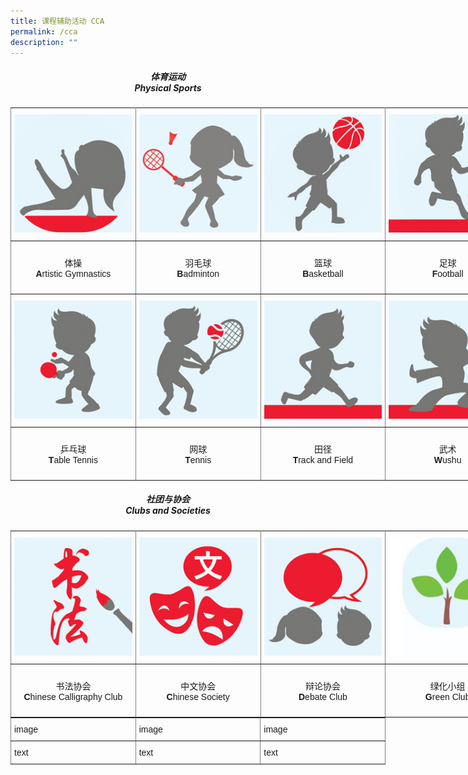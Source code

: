 ```yaml
---
title: 课程辅助活动 CCA
permalink: /cca
description: ""
---
```

<h5><center>体育运动<br>Physical Sports</center></h5>

<style type="text/css">
.tg  {border-collapse:collapse;border-spacing:0;margin:0px auto;}
.tg td{border-color:black;border-style:solid;border-width:1px;font-family:Arial, sans-serif;font-size:14px;
  overflow:hidden;padding:10px 5px;word-break:normal;}
.tg th{border-color:black;border-style:solid;border-width:1px;font-family:Arial, sans-serif;font-size:14px;
  font-weight:normal;overflow:hidden;padding:10px 5px;word-break:normal;}
.tg .tg-0pky{border-color:inherit;text-align:left;vertical-align:top}
</style>
<table class="tg" style="undefined;table-layout: fixed; width: 800px">
<colgroup>
<col style="width: 200px">
<col style="width: 200px">
<col style="width: 200px">
<col style="width: 200px">
</colgroup>
<tbody>
  <tr>
    <td class="tg-0pky"><a href = "/cca/Physical-Sports/artistic-gymnastics" target = "_self"> 
          <img src="/images/sports1.jpg"></a></td>
    <td class="tg-0pky"><a href = "/cca/Physical-Sports/badminton" target = "_self"> 
          <img src="/images/sports2.jpg"></a></td>
    <td class="tg-0pky"><a href = "/cca/Physical-Sports/basketball" target = "_self"> 
          <img src="/images/sports3.jpg"></a></td>
    <td class="tg-0pky"><a href = "/cca/Physical-Sports/football" target = "_self"> 
          <img src="/images/sports4.jpg"></a></td>
  </tr>
  <tr>
    <td class="tg-0pky"><p style="text-align: center;">体操<br /><strong>A</strong>rtistic Gymnastics</p></td>
    <td class="tg-0pky"><p style="text-align: center;">羽毛球<br /><strong>B</strong>adminton</p></td>
    <td class="tg-0pky"><p style="text-align: center;">篮球<br /><strong>B</strong>asketball</p></td>
    <td class="tg-0pky"><p style="text-align: center;">足球<br /><strong>F</strong>ootball</p></td>
  </tr>
  <tr>
    <td class="tg-0pky"><a href = "/cca/Physical-Sports/table-tennis" target = "_self"> 
          <img src="/images/sports5.jpg"></a></td>
    <td class="tg-0pky"><a href = "/cca/Physical-Sports/tennis" target = "_self"> 
          <img src="/images/sports6.jpg"></a></td>
    <td class="tg-0pky"><a href = "/cca/Physical-Sports/track-and-field" target = "_self"> 
          <img src="/images/sports7.jpg"></a></td>
    <td class="tg-0pky"><a href = "/cca/Physical-Sports/wushu" target = "_self"> 
          <img src="/images/sports8.jpg"></a></td>
  </tr>
  <tr>
    <td class="tg-0pky"><p style="text-align: center;">乒乓球<br /><strong>T</strong>able Tennis</p></td>
    <td class="tg-0pky"><p style="text-align: center;">网球<br /><strong>T</strong>ennis</p></td>
    <td class="tg-0pky"><p style="text-align: center;">田径<br /><strong>T</strong>rack and Field</p></td>
    <td class="tg-0pky"><p style="text-align: center;">武术<br /><strong>W</strong>ushu</p></td>
  </tr>
</tbody>
</table>

<h5><center>社团与协会<br>Clubs and Societies</center></h5>

<style type="text/css">
.tg  {border-collapse:collapse;border-spacing:0;margin:0px auto;}
.tg td{border-color:black;border-style:solid;border-width:1px;font-family:Arial, sans-serif;font-size:14px;
  overflow:hidden;padding:10px 5px;word-break:normal;}
.tg th{border-color:black;border-style:solid;border-width:1px;font-family:Arial, sans-serif;font-size:14px;
  font-weight:normal;overflow:hidden;padding:10px 5px;word-break:normal;}
.tg .tg-0pky{border-color:inherit;text-align:left;vertical-align:top}
</style>
<table class="tg" style="undefined;table-layout: fixed; width: 800px">
<colgroup>
<col style="width: 200px">
<col style="width: 200px">
<col style="width: 200px">
<col style="width: 200px">
</colgroup>
<tbody>
  <tr>
    <td class="tg-0pky"><a href = "/cca/Clubs-and-Societies/chinese-calligraphy-club" target = "_self"> 
          <img src="/images/club11.jpg"></a></td>
    <td class="tg-0pky"><a href = "/cca/Clubs-and-Societies/chinese-society" target = "_self"> 
          <img src="/images/club2.jpg"></a></td>
    <td class="tg-0pky"><a href = "/cca/Clubs-and-Societies/debate-club" target = "_self"> 
          <img src="/images/club3.jpg"></a></td>
    <td class="tg-0pky"><a href = "/cca/Clubs-and-Societies/green-club" target = "_self"> 
          <img src="/images/club4.jpg"></a></td>
  </tr>
  <tr>
    <td class="tg-0pky"><p style="text-align: center;">书法协会<br /><strong>C</strong>hinese Calligraphy Club</p></td>
    <td class="tg-0pky"><p style="text-align: center;">中文协会<br /><strong>C</strong>hinese Society</p></td>
    <td class="tg-0pky"><p style="text-align: center;">辩论协会<br /><strong>D</strong>ebate Club</p></td>
    <td class="tg-0pky"><p style="text-align: center;">绿化小组<br /><strong>G</strong>reen Club</p></td>
  </tr>
</tbody>
</table>

<center>
<style type="text/css">
.tg  {border-collapse:collapse;border-spacing:0;margin:0px auto;}
.tg td{border-color:black;border-style:solid;border-width:1px;font-family:Arial, sans-serif;font-size:14px;
  overflow:hidden;padding:10px 5px;word-break:normal;}
.tg th{border-color:black;border-style:solid;border-width:1px;font-family:Arial, sans-serif;font-size:14px;
  font-weight:normal;overflow:hidden;padding:10px 5px;word-break:normal;}
.tg .tg-0pky{border-color:inherit;text-align:left;vertical-align:top}
</style>
<table class="tg" style="undefined;table-layout: fixed; width: 600px">
<colgroup>
<col style="width: 200px">
<col style="width: 200px">
<col style="width: 200px">
</colgroup>
<tbody>
  <tr>
    <td class="tg-0pky">image</td>
    <td class="tg-0pky">image</td>
    <td class="tg-0pky">image</td>
  </tr>
  <tr>
    <td class="tg-0pky">text</td>
    <td class="tg-0pky">text</td>
    <td class="tg-0pky">text</td>
  </tr>
</tbody>
</table>
</center>